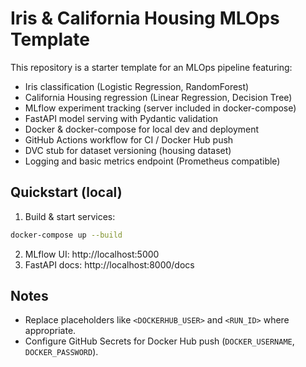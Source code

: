 # Iris & California Housing MLOps Template

This repository is a starter template for an MLOps pipeline featuring:
- Iris classification (Logistic Regression, RandomForest)
- California Housing regression (Linear Regression, Decision Tree)
- MLflow experiment tracking (server included in docker-compose)
- FastAPI model serving with Pydantic validation
- Docker & docker-compose for local dev and deployment
- GitHub Actions workflow for CI / Docker Hub push
- DVC stub for dataset versioning (housing dataset)
- Logging and basic metrics endpoint (Prometheus compatible)

## Quickstart (local)

1. Build & start services:
```bash
docker-compose up --build
```

2. MLflow UI: http://localhost:5000  
3. FastAPI docs: http://localhost:8000/docs

## Notes
- Replace placeholders like `<DOCKERHUB_USER>` and `<RUN_ID>` where appropriate.
- Configure GitHub Secrets for Docker Hub push (`DOCKER_USERNAME`, `DOCKER_PASSWORD`).
